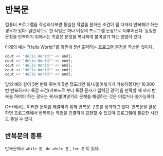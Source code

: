 # 반복문 

컴퓨터 프로그램을 작성하다보면 동일한 작업을 원하는 조건이 될 때까지 반복해야 하는 경우가 있다. 
일반적으로 한 작업은 하나 이상의 프로그램 문장으로 이루어진다. 동일한 문장을 반복하기 위해서는 똑같은 문장을 복사하여 붙여넣기 하는 방법이 있다. 

아래의 예는 "Hello World!"를 화면에 5번 출력하는 프로그램 문장을 작상한 것이다.

```c++
cout << "Hello World!" << endl;
cout << "Hello World!" << endl;
cout << "Hello World!" << endl;
cout << "Hello World!" << endl;
cout << "Hello World!" << endl;
```

앞의 예와 같이 5번 반복 횟수가 5번 정도라면 복사\/붙여넣기가 가능하겠지만 10,000번 반복하거나 특정 조건(키보드로 부터 특정 문자가 입력된 경우)을
만족할 때 까지 반복을 하여야 하는 경우는 복사\/붙여넣기로 문제를 해결하는 것은 어렵거나 불가능하다. 

C++에서는 이러한 문제를 해결하기 위해 반복문 구조를 정의하고 있다. 반복문을 활용하면 프로그램에서 반복하는 작업을 간결하게 표현할 수 있으며 
프로그램에 필요한 시간도 줄일 수 있다.

## 반복문의 종류 

반복문에서 ```while 문``` , ```do while 문``` , ```for 문``` 이 있다.
